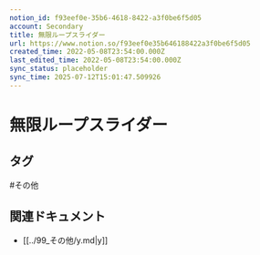```yaml
---
notion_id: f93eef0e-35b6-4618-8422-a3f0be6f5d05
account: Secondary
title: 無限ループスライダー
url: https://www.notion.so/f93eef0e35b646188422a3f0be6f5d05
created_time: 2022-05-08T23:54:00.000Z
last_edited_time: 2022-05-08T23:54:00.000Z
sync_status: placeholder
sync_time: 2025-07-12T15:01:47.509926
---
```

# 無限ループスライダー


## タグ

#その他 

## 関連ドキュメント

- [[../99_その他/y.md|y]]
